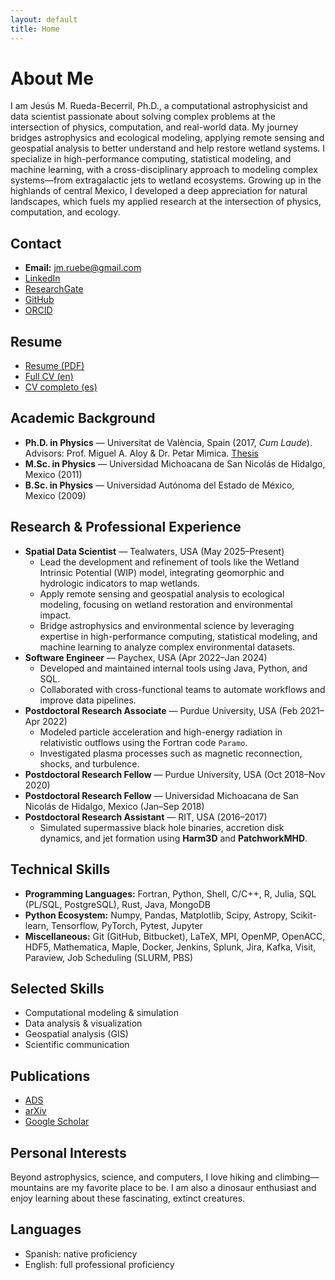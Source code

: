 ```yaml
---
layout: default
title: Home
---
```


# About Me

I am Jesús M. Rueda-Becerril, Ph.D., a computational astrophysicist and data scientist passionate about solving complex problems at the intersection of physics, computation, and real-world data. My journey bridges astrophysics and ecological modeling, applying remote sensing and geospatial analysis to better understand and help restore wetland systems. I specialize in high-performance computing, statistical modeling, and machine learning, with a cross-disciplinary approach to modeling complex systems—from extragalactic jets to wetland ecosystems. Growing up in the highlands of central Mexico, I developed a deep appreciation for natural landscapes, which fuels my applied research at the intersection of physics, computation, and ecology.

## Contact

- **Email:** [jm.ruebe@gmail.com](mailto:jm.ruebe@gmail.com)
- [LinkedIn](https://www.linkedin.com/in/jeruebe)
- [ResearchGate](https://www.researchgate.net/profile/Jesus_Rueda-Becerril)
- [GitHub](https://www.github.com/altjerue)
- [ORCID](https://orcid.org/0000-0003-1988-1912)

## Resume

- [Resume (PDF)](https://github.com/altjerue/jmrb_cv/raw/master/RuedaBecerrilJM-resume.pdf)
- [Full CV (en)](https://github.com/altjerue/jmrb_cv/raw/master/RuedaBecerrilJM-CV.pdf)
- [CV completo (es)](https://github.com/altjerue/jmrb_cv/raw/master/RuedaBecerrilJM-CVes.pdf)

## Academic Background

- **Ph.D. in Physics** — Universitat de València, Spain (2017, *Cum Laude*). Advisors: Prof. Miguel A. Aloy & Dr. Petar Mimica. [Thesis](http://roderic.uv.es/handle/10550/60003)
- **M.Sc. in Physics** — Universidad Michoacana de San Nicolás de Hidalgo, Mexico (2011)
- **B.Sc. in Physics** — Universidad Autónoma del Estado de México, Mexico (2009)

## Research & Professional Experience

- **Spatial Data Scientist** — Tealwaters, USA (May 2025–Present)
  - Lead the development and refinement of tools like the Wetland Intrinsic Potential (WIP) model, integrating geomorphic and hydrologic indicators to map wetlands.
  - Apply remote sensing and geospatial analysis to ecological modeling, focusing on wetland restoration and environmental impact.
  - Bridge astrophysics and environmental science by leveraging expertise in high-performance computing, statistical modeling, and machine learning to analyze complex environmental datasets.
- **Software Engineer** — Paychex, USA (Apr 2022–Jan 2024)
  - Developed and maintained internal tools using Java, Python, and SQL.
  - Collaborated with cross-functional teams to automate workflows and improve data pipelines.
- **Postdoctoral Research Associate** — Purdue University, USA (Feb 2021–Apr 2022)
  - Modeled particle acceleration and high-energy radiation in relativistic outflows using the Fortran code `Paramo`.
  - Investigated plasma processes such as magnetic reconnection, shocks, and turbulence.
- **Postdoctoral Research Fellow** — Purdue University, USA (Oct 2018–Nov 2020)
- **Postdoctoral Research Fellow** — Universidad Michoacana de San Nicolás de Hidalgo, Mexico (Jan–Sep 2018)
- **Postdoctoral Research Assistant** — RIT, USA (2016–2017)
  - Simulated supermassive black hole binaries, accretion disk dynamics, and jet formation using **Harm3D** and **PatchworkMHD**.

## Technical Skills

- **Programming Languages:** Fortran, Python, Shell, C/C++, R, Julia, SQL (PL/SQL, PostgreSQL), Rust, Java, MongoDB
- **Python Ecosystem:** Numpy, Pandas, Matplotlib, Scipy, Astropy, Scikit-learn, Tensorflow, PyTorch, Pytest, Jupyter
- **Miscellaneous:** Git (GitHub, Bitbucket), LaTeX, MPI, OpenMP, OpenACC, HDF5, Mathematica, Maple, Docker, Jenkins, Splunk, Jira, Kafka, Visit, Paraview, Job Scheduling (SLURM, PBS)

## Selected Skills

- Computational modeling & simulation
- Data analysis & visualization
- Geospatial analysis (GIS)
- Scientific communication

## Publications

- [ADS](https://ui.adsabs.harvard.edu/#search/q=author%3A%22Rueda-Becerril%2C%20J.%20M.%22&sort=date%20desc%2C%20bibcode%20desc&p_=0)
- [arXiv](https://arxiv.org/search/astro-ph?searchtype=author&query=Rueda-Becerril%2C+J+M)
- [Google Scholar](https://scholar.google.com/citations?user=hrld5zgAAAAJ)

## Personal Interests

Beyond astrophysics, science, and computers, I love hiking and climbing—mountains are my favorite place to be. I am also a dinosaur enthusiast and enjoy learning about these fascinating, extinct creatures.

## Languages

- Spanish: native proficiency
- English: full professional proficiency